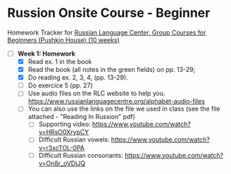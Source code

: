 # Russion Onsite Course - Beginner

Homework Tracker for [Russian Language Center, Group Courses for Beginners (Pushkin House) (10 weeks)](https://www.russiancentre.co.uk/group-courses-for-beginners/)

- [ ] **Week 1: Homework**
   - [x] Read ex. 1 in the book
   - [x] Read the book (all notes in the green fields) on pp. 13-29;
   - [x] Do reading ex. 2, 3, 4,  (pp. 13-29).
   - [ ] Do exercice 5 (pp. 27)
   - [ ] Use audio files on the RLC website to help you. https://www.russianlanguagecentre.org/alphabet-audio-files
   - [ ] You can also use the links on the file we used in class (see the file attached - "Reading In Russion" pdf)
      - [ ] Supporting video: https://www.youtube.com/watch?v=HRsO0XrypCY
      - [ ] Difficult Russian vowels: https://www.youtube.com/watch?v=r3xcTOL-0PA
      - [ ] Difficult Russian consonants: https://www.youtube.com/watch?v=On8r_oVDjJQ
